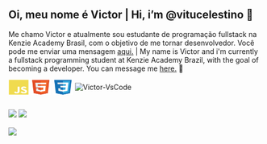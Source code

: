 <h2>Oi, meu nome é Victor | Hi, i’m @vitucelestino 👋</h2>

Me chamo Victor e atualmente sou estudante de programação fullstack na Kenzie Academy Brasil, com o objetivo de me tornar desenvolvedor. Você pode me enviar uma mensagem <a href="https://api.whatsapp.com/send?phone=5592981719608">aqui.</a> | My name is Victor and i'm currently a fullstack programming student at Kenzie Academy Brazil, with the goal of becoming a developer. You can message me <a href="https://api.whatsapp.com/send?phone=5592981719608">here.</a> 💌

<div style="display: inline_block">
  <img align="center" alt="Victor-Js" height="30" width="40" src="https://raw.githubusercontent.com/devicons/devicon/master/icons/javascript/javascript-plain.svg">
  <img align="center" alt="Victor-HTML" height="30" width="40" src="https://raw.githubusercontent.com/devicons/devicon/master/icons/html5/html5-original.svg">
  <img align="center" alt="Victor-CSS" height="30" width="40" src="https://raw.githubusercontent.com/devicons/devicon/master/icons/css3/css3-original.svg">
  <img align="center" alt="Victor-VsCode " height="30" width="40"src="https://cdn.jsdelivr.net/gh/devicons/devicon/icons/vscode/vscode-original.svg"/>
</div>
  
  ##
 
<div> 
  <a href = "mailto:victorcelestino13@gmail.com"><img src="https://img.shields.io/badge/-Gmail-%23333?style=for-the-badge&logo=gmail&logoColor=white" target="_blank"></a>
  <a href="https://www.linkedin.com/in/victorcelestino" target="_blank"><img src="https://img.shields.io/badge/-LinkedIn-%230077B5?style=for-the-badge&logo=linkedin&logoColor=white" target="_blank"></a> 
  
</div>

<br>

<div>
  <a href="https://github.com/vitucelestino">
    <img src="https://github-readme-stats.vercel.app/api/top-langs/?username=vitucelestino&layout=compact&langs_count=16&theme=dracula"/><br>
</div>
